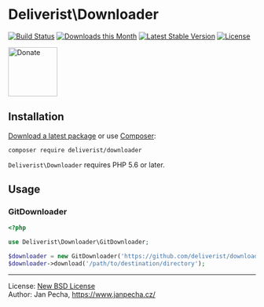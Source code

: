 # Deliverist\Downloader

[![Build Status](https://github.com/deliverist/downloader/workflows/Build/badge.svg)](https://github.com/deliverist/downloader/actions)
[![Downloads this Month](https://img.shields.io/packagist/dm/deliverist/downloader.svg)](https://packagist.org/packages/deliverist/downloader)
[![Latest Stable Version](https://poser.pugx.org/deliverist/downloader/v/stable)](https://github.com/deliverist/downloader/releases)
[![License](https://img.shields.io/badge/license-New%20BSD-blue.svg)](https://github.com/deliverist/downloader/blob/master/license.md)

<a href="https://www.janpecha.cz/donate/"><img src="https://buymecoffee.intm.org/img/donate-banner.v1.svg" alt="Donate" height="100"></a>


## Installation

[Download a latest package](https://github.com/deliverist/downloader/releases) or use [Composer](http://getcomposer.org/):

```
composer require deliverist/downloader
```

`Deliverist\Downloader` requires PHP 5.6 or later.


## Usage

### GitDownloader

``` php
<?php

use Deliverist\Downloader\GitDownloader;

$downloader = new GitDownloader('https://github.com/deliverist/downloader.git', 'master');
$downloader->download('/path/to/destination/directory');

```

------------------------------

License: [New BSD License](license.md)
<br>Author: Jan Pecha, https://www.janpecha.cz/
